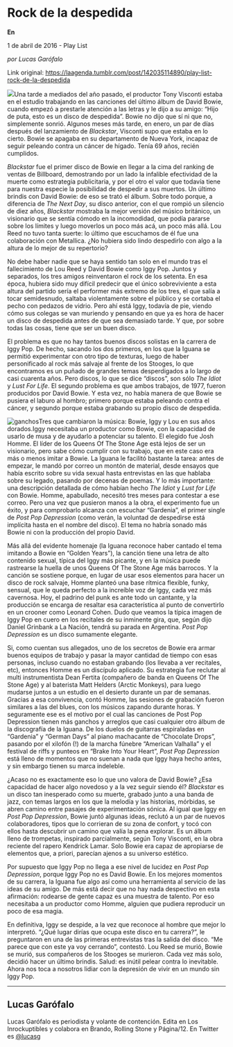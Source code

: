 # Rock de la despedida

**En**

1 de abril de 2016 - Play List

_por Lucas Garófalo_

Link original: https://laagenda.tumblr.com/post/142035114890/play-list-rock-de-la-despedida

![](https://64.media.tumblr.com/d98c3740356165e01087317ad31d0d31/tumblr_inline_pk0s6bYbvG1t6q87u_500.jpg)Una tarde a mediados del año pasado, el productor Tony Visconti estaba en el estudio trabajando en las canciones del último álbum de David Bowie, cuando empezó a prestarle atención a las letras y le dijo a su amigo: “Hijo de puta, esto es un disco de despedida”. Bowie no dijo que sí ni que no, simplemente sonrió. Algunos meses más tarde, en enero, un par de días después del lanzamiento de *Blackstar*, Visconti supo que estaba en lo cierto. Bowie se apagaba en su departamento de Nueva York, incapaz de seguir peleando contra un cáncer de hígado. Tenía 69 años, recién cumplidos. 

*Blackstar* fue el primer disco de Bowie en llegar a la cima del ranking de ventas de Billboard, demostrando por un lado la infalible efectividad de la muerte como estrategia publicitaria, y por el otro el valor que todavía tiene para nuestra especie la posibilidad de despedir a sus muertos. Un último brindis con David Bowie: de eso se trató el álbum. Sobre todo porque, a diferencia de *The Next Day*, su disco anterior, con el que rompió un silencio de diez años, *Blackstar* mostraba la mejor versión del músico británico, un visionario que se sentía cómodo en la incomodidad, que podía pararse sobre los límites y luego moverlos un poco más acá, un poco más allá. Lou Reed no tuvo tanta suerte: lo último que escuchamos de él fue una colaboración con Metallica. ¿No hubiera sido lindo despedirlo con algo a la altura de lo mejor de su repertorio? 



No debe haber nadie que se haya sentido tan solo en el mundo tras el fallecimiento de Lou Reed y David Bowie como Iggy Pop. Juntos y separados, los tres amigos reinventaron el rock de los setenta. En esa época, hubiera sido muy difícil predecir que el único sobreviviente a esta altura del partido sería el performer más extremo de los tres, el que salía a tocar semidesnudo, saltaba violentamente sobre el público y se cortaba el pecho con pedazos de vidrio. Pero ahí está Iggy, todavía de pie, viendo cómo sus colegas se van muriendo y pensando en que ya es hora de hacer un disco de despedida antes de que sea demasiado tarde. Y que, por sobre todas las cosas, tiene que ser un buen disco. 



El problema es que no hay tantos buenos discos solistas en la carrera de Iggy Pop. De hecho, sacando los dos primeros, en los que la Iguana se permitió experimentar con otro tipo de texturas, luego de haber personificado al rock más salvaje al frente de los Stooges, lo que encontramos es un puñado de grandes temas desperdigados a lo largo de casi cuarenta años. Pero discos, lo que se dice “discos”, son sólo *The Idiot* y *Lust For Life*. El segundo problema es que ambos trabajos, de 1977, fueron producidos por David Bowie. Y esta vez, no había manera de que Bowie se pusiera el laburo al hombro; primero porque estaba peleando contra el cáncer, y segundo porque estaba grabando su propio disco de despedida. 

![ganchos](https://64.media.tumblr.com/9976601a8f3d1028d7ab710d0ea236ae/tumblr_inline_pk0s6brjVL1t6q87u_500.jpg)Tres que cambiaron la música: Bowie, Iggy y Lou en sus años dorados.Iggy necesitaba un productor como Bowie, con la capacidad de usarlo de musa y de ayudarlo a potenciar su talento. El elegido fue Josh Homme. El líder de los Queens Of The Stone Age está lejos de ser un visionario, pero sabe cómo cumplir con su trabajo, que en este caso era más o menos imitar a Bowie. La Iguana le facilitó bastante la tarea: antes de empezar, le mandó por correo un montón de material, desde ensayos que había escrito sobre su vida sexual hasta entrevistas en las que hablaba sobre su legado, pasando por decenas de poemas. Y lo más importante: una descripción detallada de cómo habían hecho *The Idiot* y *Lust for Life* con Bowie. Homme, apabullado, necesitó tres meses para contestar a ese correo. Pero una vez que pusieron manos a la obra, el experimento fue un éxito, y para comprobarlo alcanza con escuchar “Gardenia”, el primer single de *Post Pop Depression* (como verán, la voluntad de despedirse está implícita hasta en el nombre del disco). El tema no habría sonado más Bowie ni con la producción del propio David. 



Más allá del evidente homenaje (la Iguana reconoce haber cantado el tema imitando a Bowie en “Golden Years”), la canción tiene una letra de alto contenido sexual, típica del Iggy más picante, y en la música puede rastrearse la huella de unos Queens Of The Stone Age más barrocos. Y la canción se sostiene porque, en lugar de usar esos elementos para hacer un disco de rock salvaje, Homme planteó una base rítmica flexible, funky, sensual, que le queda perfecto a la increíble voz de Iggy, cada vez más cavernosa. Hoy, el padrino del punk es ante todo un cantante, y la producción se encarga de resaltar esa característica al punto de convertirlo en un crooner como Leonard Cohen. Dudo que veamos la típica imagen de Iggy Pop en cuero en los recitales de su inminente gira, que, según dijo Daniel Grinbank a La Nación, tendrá su parada en Argentina. *Post Pop Depression* es un disco sumamente elegante. 



Si, como cuentan sus allegados, uno de los secretos de Bowie era armar buenos equipos de trabajo y pasar la mayor cantidad de tiempo con esas personas, incluso cuando no estaban grabando (los llevaba a ver recitales, etc), entonces Homme es un discípulo aplicado. Su estrategia fue reclutar al multi instrumentista Dean Fertita (compañero de banda en Queens Of The Stone Age) y al baterista Matt Helders (Arctic Monkeys), para luego mudarse juntos a un estudio en el desierto durante un par de semanas. Gracias a esa convivencia, contó Homme, las sesiones de grabación fueron similares a las del blues, con los músicos zapando durante horas. Y seguramente ese es el motivo por el cual las canciones de Post Pop Depression tienen más ganchos y arreglos que casi cualquier otro álbum de la discografía de la Iguana. De los duelos de guitarras espiraladas en “Gardenia” y “German Days” al piano machacante de “Chocolate Drops”, pasando por el xilofón (!) de la marcha fúnebre “American Valhalla” y el festival de riffs y punteos en “Brake Into Your Heart”, *Post Pop Depression* está lleno de momentos que no suenan a nada que Iggy haya hecho antes, y sin embargo tienen su marca indeleble. 



¿Acaso no es exactamente eso lo que uno valora de David Bowie? ¿Esa capacidad de hacer algo novedoso y a la vez seguir siendo él? *Blackstar* es un disco tan inesperado como su muerte, grabado junto a una banda de jazz, con temas largos en los que la melodía y las historias, mórbidas, se abren camino entre pasajes de experimentación sónica. Al igual que Iggy en *Post Pop Depression*, Bowie juntó algunas ideas, reclutó a un par de nuevos colaboradores, tipos que lo corrieran de su zona de confort, y tocó con ellos hasta descubrir un camino que valía la pena explorar. Es un álbum lleno de trompetas, inspirado parcialmente, según Tony Visconti, en la obra reciente del rapero Kendrick Lamar. Solo Bowie era capaz de apropiarse de elementos que, a priori, parecían ajenos a su universo estético. 



Por supuesto que Iggy Pop no llega a ese nivel de lucidez en *Post Pop Depression*, porque Iggy Pop no es David Bowie. En los mejores momentos de su carrera, la Iguana fue algo así como una herramienta al servicio de las ideas de su amigo. De más está decir que no hay nada despectivo en esta afirmación: rodearse de gente capaz es una muestra de talento. Por eso necesitaba a un productor como Homme, alguien que pudiera reproducir un poco de esa magia. 



En definitiva, Iggy se despide, a la vez que reconoce al hombre que mejor lo interpretó. “¿Qué lugar dirías que ocupa este disco en tu carrera?”, le preguntaron en una de las primeras entrevistas tras la salida del disco. “Me parece que con este ya voy cerrando”, contestó. Lou Reed se murió, Bowie se murió, sus compañeros de los Stooges se murieron. Cada vez más solo, decidió hacer un último brindis. Salud: es inútil pelear contra lo inevitable. Ahora nos toca a nosotros lidiar con la depresión de vivir en un mundo sin Iggy Pop. 

  




---

 Lucas Garófalo
---------------

 Lucas Garófalo es periodista y volante de contención. Edita en Los Inrockuptibles y colabora en Brando, Rolling Stone y Página/12. En Twitter es [@lucasg](https://twitter.com/lucasg) 

